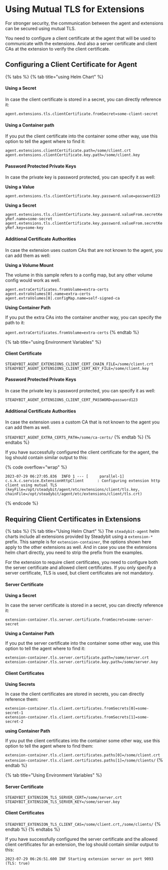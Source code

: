 # Using Mutual TLS for Extensions

For stronger security, the communication between the agent and extensions can be secured using mutual TLS.&#x20;

You need to configure a client certificate at the agent that will be used to communicate with the extensions. And also a server certificate and client CAs at the extension to verify the client certificate.

## Configuring a Client Certificate for Agent

{% tabs %}
{% tab title="using Helm Chart" %}
#### Using a Secret

In case the client certificate is stored in a secret, you can directly reference it:

`agent.extensions.tls.clientCertificate.fromSecret=some-client-secret`

#### Using a Container path

If you put the client certificate into the container some other way, use this option to tell the agent where to find it:

`agent.extensions.clientCertificate.path=/some/client.crt`\
`agent.extensions.clientCertificate.key.path=/some/client.key`

#### Password Protected Private Keys

In case the private key is password protected, you can specify it as well:

**Using a Value**

`agent.extensions.tls.clientCertificate.key.password.value=password123`

**Using a Secret**

`agent.extensions.tls.clientCertificate.key.password.valueFrom.secretKeyRef.name=some-secret`\
`agent.extensions.tls.clientCertificate.key.password.valueFrom.secretKeyRef.key=some-key`

#### Additional Certificate Authorities

In case the extension uses custom CAs that are not known to the agent, you can add them as well:

**Using a Volume Mount**

The volume in this sample refers to a config map, but any other volume config would work as well.

`agent.extraCertificates.fromVolume=extra-certs`\
`agent.extraVolumes[0].name=extra-certs`\
`agent.extraVolumes[0].configMap.name=self-signed-ca`

**Using Container Path**

If you put the extra CAs into the container another way, you can specify the path to it:

`agent.extraCertificates.fromVolume=extra-certs`
{% endtab %}

{% tab title="using Environment Variables" %}
#### Client Certificate

`STEADYBIT_AGENT_EXTENSIONS_CLIENT_CERT_CHAIN_FILE=/some/client.crt`\
`STEADYBIT_AGENT_EXTENSIONS_CLIENT_CERT_KEY_FILE=/some/client.key`

#### Password Protected Private Keys

In case the private key is password protected, you can specify it as well:

`STEADYBIT_AGENT_EXTENSIONS_CLIENT_CERT_PASSWORD=password123`

#### Additional Certificate Authorities

In case the extension uses a custom CA that is not known to the agent you can add them as well.

`STEADYBIT_AGENT_EXTRA_CERTS_PATH=/some/ca-certs/`
{% endtab %}
{% endtabs %}

If you have successfully configured the client certificate for the agent, the log should contain similar output to this:

{% code overflow="wrap" %}
```
2023-07-29 06:27:05.836  INFO 1 --- [     parallel-1] c.s.k.c.service.ExtensionHttpClient      : Configuring extension http client using mutual TLS (keyFile=/opt/steadybit/agent/etc/extensions/client/tls.key, chainFile=/opt/steadybit/agent/etc/extensions/client/tls.crt)
```
{% endcode %}

## Requiring Client Certificates in Extensions

{% tabs %}
{% tab title="Using Helm Chart" %}
The `steadybit-agent` helm charts include all extensions provided by Steadybit using a `extension-*` prefix.  This sample is for `extension-container`, the options shown here apply to the other extensions as well. And in case you use the extensions helm chart directly, you need to strip the prefix from the examples.

For the extension to require client certificates, you need to configure both the server certificate and allowed client certificates. If you only specify a server certificate, TLS is used, but client certificates are not mandatory.

#### Server Certificate

**Using a Secret**

In case the server certificate is stored in a secret, you can directly reference it:

`extension-container.tls.server.certificate.fromSecret=some-server-secret`

**Using a Container Path**

If you put the server certificate into the container some other way, use this option to tell the agent where to find it:

`extension-container.tls.server.certificate.path=/some/server.crt`\
`extension-container.tls.server.certificate.key.path=/some/server.key`

#### Client Certificates

**Using Secrets**

In case the client certificates are stored in secrets, you can directly reference them:

`extension-container.tls.client.certificates.fromSecrets[0]=some-secret-1`\
`extension-container.tls.client.certificates.fromSecrets[1]=some-secret-2`

**using Container Path**

If you put the client certificates into the container some other way, use this option to tell the agent where to find them:

`extension-container.tls.client.certificates.paths[0]=/some/client.crt`\
`extension-container.tls.client.certificates.paths[1]=/some/clients/`
{% endtab %}

{% tab title="Using Environment Variables" %}
#### Server Certificate

`STEADYBIT_EXTENSION_TLS_SERVER_CERT=/some/server.crt`\
`STEADYBIT_EXTENSION_TLS_SERVER_KEY=/some/server.key`

#### Client Certificates

`STEADYBIT_EXTENSION_TLS_CLIENT_CAS=/some/client.crt,/some/clients/`
{% endtab %}
{% endtabs %}

If you have successfully configured the server certificate and the allowed client certificates for an extension, the log should contain similar output to this:

```
2023-07-29 06:26:51.600 INF Starting extension server on port 9093 (TLS: true)
```
